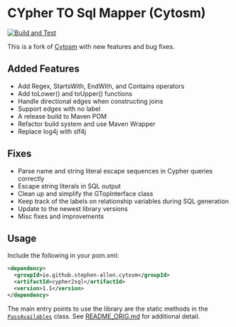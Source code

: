 # CYpher TO Sql Mapper (Cytosm)

[![Build and Test](https://github.com/Stephen-Allen/cytosm/actions/workflows/test.yml/badge.svg)](https://github.com/Stephen-Allen/cytosm/actions/workflows/test.yml)

This is a fork of [Cytosm](https://github.com/cytosm/cytosm) with new features and bug fixes.

## Added Features
- Add Regex, StartsWith, EndWith, and Contains operators
- Add toLower() and toUpper() functions
- Handle directional edges when constructing joins
- Support edges with no label
- A release build to Maven POM
- Refactor build system and use Maven Wrapper
- Replace log4j with slf4j

## Fixes
- Parse name and string literal escape sequences in Cypher queries correctly
- Escape string literals in SQL output
- Clean up and simplify the GTopInterface class
- Keep track of the labels on relationship variables during SQL generation
- Update to the newest library versions
- Misc fixes and improvements

## Usage
Include the following in your pom.xml:
```xml
<dependency>
  <groupId>io.github.stephen-allen.cytosm</groupId>
  <artifactId>cypher2sql</artifactId>
  <version>1.1</version>
</dependency>
```
The main entry points to use the library are the static methods in the [`PassAvailables`](cypher2sql/src/main/java/org/cytosm/cypher2sql/PassAvailables.java) class.
See [README_ORIG.md](README_ORIG.md) for additional detail.
